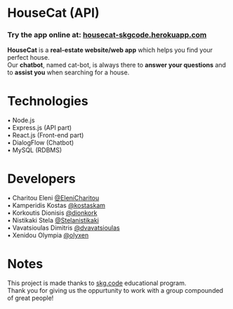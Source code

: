 # HouseCat (API)
<h3> Try the app online at: <a href="https://housecat-skgcode.herokuapp.com/">housecat-skgcode.herokuapp.com</a> </h3>  

**HouseCat** is a **real-estate website/web app** which helps you find your perfect house.  
Our **chatbot**, named cat-bot, is always there to **answer your questions** and to **assist you** when searching for a house.

# Technologies  
• Node.js   
• Express.js (API part)  
• React.js (Front-end part)  
• DialogFlow (Chatbot)  
• MySQL (RDBMS)  

# Developers
• Charitou Eleni [@EleniCharitou](https://github.com/EleniCharitou)  
• Kamperidis Kostas [@kostaskam](https://github.com/kostaskam)  
• Korkoutis Dionisis [@dionkork](https://github.com/dionkork)  
• Nistikaki Stela [@Stelanistikaki](https://github.com/Stelanistikaki)  
• Vavatsioulas Dimitris [@dvavatsioulas](https://github.com/dvavatsioulas)  
• Xenidou Olympia [@olyxen](https://github.com/olyxen)  

# Notes
This project is made thanks to [skg.code](http://www.skgcode.gr) educational program.  
Thank you for giving us the oppurtunity to work with a group compounded of great people!
